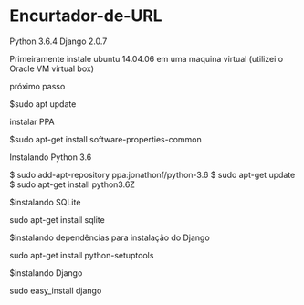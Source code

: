 # Encurtador-de-URL

Python 3.6.4
Django 2.0.7

Primeiramente instale ubuntu 14.04.06 em uma maquina virtual (utilizei o Oracle VM virtual box)

próximo passo 

$sudo apt update

instalar PPA

$sudo apt-get install software-properties-common

Instalando Python 3.6

$ sudo add-apt-repository ppa:jonathonf/python-3.6
$ sudo apt-get update
$ sudo apt-get install python3.6Z

$instalando SQLite

sudo apt-get install sqlite

$instalando dependências para instalação do Django

sudo apt-get install python-setuptools

$instalando Django

sudo easy_install django
